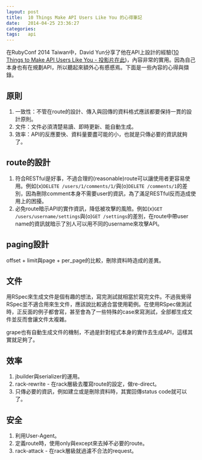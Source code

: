 ```yaml
---
layout: post
title:  10 Things Make API Users Like You 的心得筆記
date:   2014-04-25 23:36:27
categories:
tags:   api
---
```


在RubyConf 2014 Taiwan中，David Yun分享了他在API上設計的經驗([10 Things to Make API Users Like You - 投影片在此][ref])，內容非常的實用。因為自己本身也有在規劃API，所以聽起來額外心有慼慼焉。下面是一些內容的心得與擷錄。

## 原則

1. 一致性：不管在route的設計、傳入與回傳的資料格式應該都要保持一貫的設計原則。
2. 文件：文件必須清楚易讀、即時更新、能自動生成。
3. 效率：API的反應要快、資料量要盡可能的小，也就是只傳必要的資訊就夠了。

## route的設計

1. 符合RESTful是好事，不過合理的(reasonable)route可以讓使用者更容易使用。例如(x)`DELETE /users/1/comments/1/`與(o)`DELETE /comments/1`的差別，因為刪除comment本身不需要user的資訊，為了滿足RESTful反而造成使用上的困擾。
2. 必免route暗示API的實作資訊，降低被攻擊的風險。例如(x)`GET /users/username/settings`與(o)`GET /settings`的差別，在route中帶user name的資訊就暗示了別人可以用不同的username來攻擊API。

## paging設計

offset + limit與page + per_page的比較，刪除資料時造成的差異。

## 文件

用RSpec來生成文件是個有趣的想法，寫完測試就相當於寫完文件。不過我覺得RSpec並不適合用來生文件，應該說比較適合當使用範例。在使用RSpec做測試時，正反面的例子都會寫，甚至會為了一些特殊的case來寫測試，全部都生成文件並反而會讓文件太複雜。


grape也有自動生成文件的機制，不過是針對程式本身的實作去生成API，這樣其實就足夠了。

## 效率

1. jbuilder與serializer的運用。
2. rack-rewrite - 在rack層級去覆寫route的設定，做re-direct。
3. 只傳必要的資訊，例如建立或是刪除資料時，其實回傳status code就可以了。

## 安全

1. 利用User-Agent。
2. 定義route時，使用only與except來去掉不必要的route。
3. rack-attack - 在rack層級就過濾不合法的request。

[ref]: https://speakerdeck.com/abookyun/10-things-to-make-api-users-like-you
